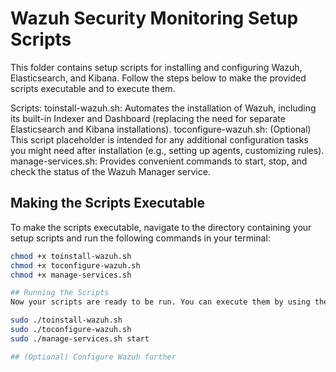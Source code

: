 # Wazuh Security Monitoring Setup Scripts

This folder contains setup scripts for installing and configuring Wazuh, Elasticsearch, and Kibana. Follow the steps below to make the provided scripts executable and to execute them.

Scripts:
toinstall-wazuh.sh: Automates the installation of Wazuh, including its built-in Indexer and Dashboard (replacing the need for separate Elasticsearch and Kibana installations).
toconfigure-wazuh.sh: (Optional) This script placeholder is intended for any additional configuration tasks you might need after installation (e.g., setting up agents, customizing rules).
manage-services.sh: Provides convenient commands to start, stop, and check the status of the Wazuh Manager service.

## Making the Scripts Executable

To make the scripts executable, navigate to the directory containing your setup scripts and run the following commands in your terminal:

```bash
chmod +x toinstall-wazuh.sh
chmod +x toconfigure-wazuh.sh
chmod +x manage-services.sh

## Running the Scripts
Now your scripts are ready to be run. You can execute them by using the following commands:

sudo ./toinstall-wazuh.sh
sudo ./toconfigure-wazuh.sh
sudo ./manage-services.sh start

## (Optional) Configure Wazuh further


